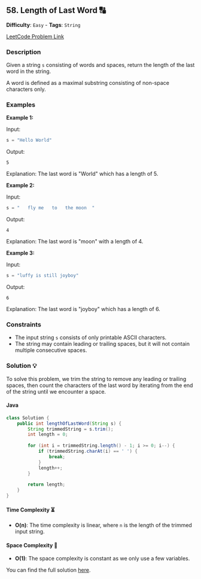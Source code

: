 ## 58. Length of Last Word 🔠

**Difficulty**: `Easy` - **Tags**: `String`

[LeetCode Problem Link](https://leetcode.com/problems/length-of-last-word/description/)

### Description

Given a string `s` consisting of words and spaces, return the length of the last word in the string.

A word is defined as a maximal substring consisting of non-space characters only.

### Examples

**Example 1:**

Input:
```java
s = "Hello World"
```

Output:
```
5
```

Explanation:
The last word is "World" which has a length of 5.

**Example 2:**

Input:
```java
s = "   fly me   to   the moon  "
```

Output:
```
4
```

Explanation:
The last word is "moon" with a length of 4.

**Example 3:**

Input:
```java
s = "luffy is still joyboy"
```

Output:
```
6
```

Explanation:
The last word is "joyboy" which has a length of 6.

### Constraints

- The input string `s` consists of only printable ASCII characters.
- The string may contain leading or trailing spaces, but it will not contain multiple consecutive spaces.

### Solution 💡

To solve this problem, we trim the string to remove any leading or trailing spaces, then count the characters of the last word by iterating from the end of the string until we encounter a space.

#### Java

```java
class Solution {
    public int lengthOfLastWord(String s) {
        String trimmedString = s.trim();
        int length = 0;
        
        for (int i = trimmedString.length() - 1; i >= 0; i--) {
            if (trimmedString.charAt(i) == ' ') {
                break;
            }
            length++;
        }
        
        return length;
    }
}
```

#### Time Complexity ⏳

- **O(n)**: The time complexity is linear, where `n` is the length of the trimmed input string.

#### Space Complexity 💾

- **O(1)**: The space complexity is constant as we only use a few variables.

You can find the full solution [here](Solution.java).